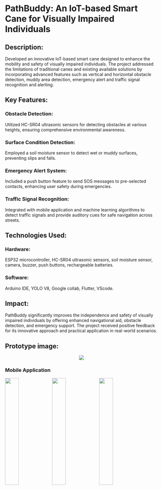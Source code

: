 # PathBuddy: An IoT-based Smart Cane for Visually Impaired Individuals

## Description:
Developed an innovative IoT-based smart cane designed to enhance the mobility and safety of visually impaired individuals. The project addressed the limitations of traditional canes and existing available solutions by incorporating advanced features such as vertical and horizontal obstacle detection, muddy area detection, emergency alert and traffic signal recognition and alerting.

## Key Features:

### Obstacle Detection: 
Utilized HC-SR04 ultrasonic sensors for detecting obstacles at various heights, ensuring comprehensive environmental awareness.

### Surface Condition Detection: 
Employed a soil moisture sensor to detect wet or muddy surfaces, preventing slips and falls.

### Emergency Alert System: 
Included a push button feature to send SOS messages to pre-selected contacts, enhancing user safety during emergencies.

### Traffic Signal Recognition: 
Integrated with mobile application and machine learning algorithms to detect traffic signals and provide auditory cues for safe navigation across streets.

## Technologies Used:

### Hardware: 
ESP32 microcontroller, HC-SR04 ultrasonic sensors, soil moisture sensor, camera, buzzer, push buttons, rechargeable batteries.
### Software: 
Arduino IDE, YOLO V8, Google collab, Flutter, VScode.
## Impact:
PathBuddy significantly improves the independence and safety of visually impaired individuals by offering enhanced navigational aid, obstacle detection, and emergency support. The project received positive feedback for its innovative approach and practical application in real-world scenarios.

## Prototype image:
<p align="center">
  
  <img src="https://github.com/GuruprasadKokare/Pathbuddy_smart_cane/assets/109871757/9a33d058-ac64-47ea-8606-0cd11d0f0429">
</p>

### Mobile Application
<img src="https://github.com/GuruprasadKokare/Pathbuddy_smart_cane/assets/109871757/253b8ecd-064e-4a15-a26e-693cf569915a" style= "width:30%">
<img src="https://github.com/GuruprasadKokare/Pathbuddy_smart_cane/assets/109871757/253b8ecd-064e-4a15-a26e-693cf569915a" style= "width:30%">
<img src="https://github.com/GuruprasadKokare/Pathbuddy_smart_cane/assets/109871757/47f1a294-69e0-4faa-9959-c660d75f38df" style= "width:30%">
